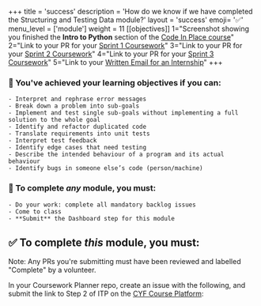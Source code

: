 +++
title = 'success'
description = 'How do we know if we have completed the Structuring and Testing Data module?'
layout = 'success'
emoji= '✅'
menu_level = ['module']
weight = 11
[[objectives]]
1="Screenshot showing you finished the **Intro to Python** section of the [Code In Place course](https://github.com/CodeYourFuture/Module-Structuring-and-Testing-Data/issues/21)"
2="Link to your PR for your [Sprint 1 Coursework](https://github.com/CodeYourFuture/Module-Structuring-and-Testing-Data/issues/35)"
3="Link to your PR for your [Sprint 2 Coursework](https://github.com/CodeYourFuture/Module-Structuring-and-Testing-Data/issues/7)"
4="Link to your PR for your [Sprint 3 Coursework](https://github.com/CodeYourFuture/Module-Structuring-and-Testing-Data/issues/6)"
5="Link to your [Written Email for an Internship](https://github.com/CodeYourFuture/Module-Structuring-and-Testing-Data/issues/449)"
+++

### 🎯 You've achieved your learning objectives if you can:

```objectives
- Interpret and rephrase error messages
- Break down a problem into sub-goals
- Implement and test single sub-goals without implementing a full solution to the whole goal
- Identify and refactor duplicated code
- Translate requirements into unit tests
- Interpret test feedback
- Identify edge cases that need testing
- Describe the intended behaviour of a program and its actual behaviour
- Identify bugs in someone else’s code (person/machine)
```

### 💯 To complete _any_ module, you must:

```objectives
- Do your work: complete all mandatory backlog issues
- Come to class
- **Submit** the Dashboard step for this module
```

## ✅ To complete _this_ module, you must:

Note: Any PRs you're submitting must have been reviewed and labelled "Complete" by a volunteer.

In your Coursework Planner repo, create an issue with the following, and submit the link to Step 2 of ITP on the [CYF Course Platform](https://application-process.codeyourfuture.io/):
